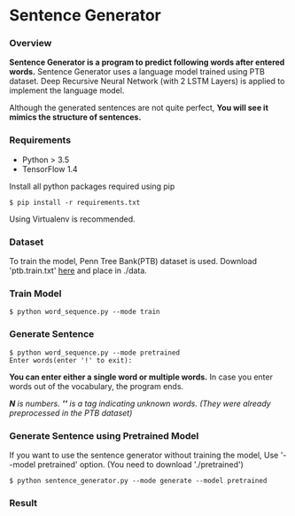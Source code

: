 # Sentence Generator


### Overview
**Sentence Generator is a program to predict following words after entered words.**
Sentence Generator uses a language model trained using PTB dataset.
Deep Recursive Neural Network (with 2 LSTM Layers) is applied to implement the language model.

Although the generated sentences are not quite perfect,
**You will see it mimics the structure of sentences.**


### Requirements
* Python > 3.5
* TensorFlow 1.4

Install all python packages required using pip
```
$ pip install -r requirements.txt
```
Using Virtualenv is recommended.


### Dataset
To train the model, Penn Tree Bank(PTB) dataset is used.
Download 'ptb.train.txt' [here](https://github.com/tomsercu/lstm/tree/master/data) and place in ./data.


### Train Model
```
$ python word_sequence.py --mode train
```


### Generate Sentence
```
$ python word_sequence.py --mode pretrained
Enter words(enter '!' to exit):
```
**You can enter either a single word or multiple words.**
In case you enter words out of the vocabulary, the program ends.

***N** is numbers.*
***'<unk>'** is a tag indicating unknown words.*
*(They were already preprocessed in the PTB dataset)*

### Generate Sentence using Pretrained Model
If you want to use the sentence generator without training the model,
Use '--model pretrained' option.
(You need to download './pretrained')
```
$ python sentence_generator.py --mode generate --model pretrained
```


### Result

